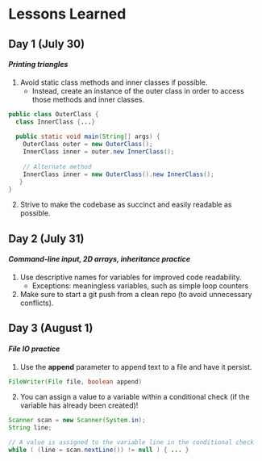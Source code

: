 # Lessons Learned

## Day 1 (July 30)
#### *Printing triangles*
1. Avoid static class methods and inner classes if possible.
    * Instead, create an instance of the outer class in order to access those methods and inner classes.
```java
public class OuterClass {
  class InnerClass {...}
  
  public static void main(String[] args) {
    OuterClass outer = new OuterClass();
    InnerClass inner = outer.new InnerClass();
    
    // Alternate method
    InnerClass inner = new OuterClass().new InnerClass();
   }
}
```
2. Strive to make the codebase as succinct and easily readable as possible.


## Day 2 (July 31)
#### *Command-line input, 2D arrays, inheritance practice*
1. Use descriptive names for variables for improved code readability.
    * Exceptions: meaningless variables, such as simple loop counters
2. Make sure to start a git push from a clean repo (to avoid unnecessary conflicts).    
    
## Day 3 (August 1)
#### *File IO practice*
1. Use the **append** parameter to append text to a file and have it persist.
```java
FileWriter(File file, boolean append)
```
2. You can assign a value to a variable within a conditional check (if the variable has already been created)!
```java
Scanner scan = new Scanner(System.in);
String line;

// A value is assigned to the variable line in the conditional check
while ( (line = scan.nextLine()) != null ) { ... }
```

